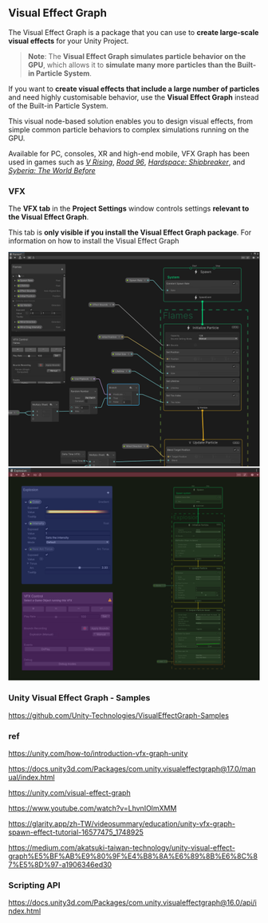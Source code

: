 ## Visual Effect Graph

The Visual Effect Graph is a package that you can use to **create large-scale visual effects** for your Unity Project. 

> **Note**: The **Visual Effect Graph simulates particle behavior on the GPU**, which allows it to **simulate many more particles than the Built-in Particle System**.

If you want to **create visual effects that include a large number of particles** and need highly customisable behavior, use the **Visual Effect Graph** instead of the Built-in Particle System.


This visual node-based solution enables you to design visual effects, from simple common particle behaviors to complex simulations running on the GPU.

Available for PC, consoles, XR and high-end mobile, VFX Graph has been used in games such as [_V Rising_](https://www.youtube.com/watch?v=C7KTI94LzI8), [_Road 96_](https://www.youtube.com/watch?v=W5ZfH-fbqIQ), [_Hardspace: Shipbreaker_](https://www.youtube.com/watch?v=VWjn3MQHWC8), and _[Syberia: The World Before](https://www.youtube.com/watch?v=L4CIrBygieg)_

### VFX
The **VFX tab** in the **Project Settings** window controls settings **relevant to the Visual Effect Graph**.

This tab is **only visible if you install the Visual Effect Graph package**. For information on how to install the Visual Effect Graph


![](../vfx-graph-window.png)
![](../vfx-graph-window-details.png)



### Unity Visual Effect Graph - Samples
https://github.com/Unity-Technologies/VisualEffectGraph-Samples

### ref

https://unity.com/how-to/introduction-vfx-graph-unity

https://docs.unity3d.com/Packages/com.unity.visualeffectgraph@17.0/manual/index.html

https://unity.com/visual-effect-graph

https://www.youtube.com/watch?v=LhvnIOlmXMM

https://glarity.app/zh-TW/videosummary/education/unity-vfx-graph-spawn-effect-tutorial-16577475_1748925

https://medium.com/akatsuki-taiwan-technology/unity-visual-effect-graph%E5%BF%AB%E9%80%9F%E4%B8%8A%E6%89%8B%E6%8C%87%E5%8D%97-a1906346ed30


### Scripting API
https://docs.unity3d.com/Packages/com.unity.visualeffectgraph@16.0/api/index.html

